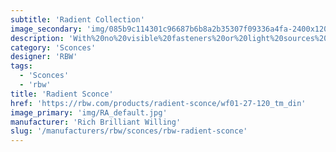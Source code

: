 ```yaml
---
subtitle: 'Radient Collection'
image_secondary: 'img/085b9c114301c96687b6b8a2b35307f09336a4fa-2400x1200.png'
description: 'With%20no%20visible%20fasteners%20or%20light%20sources%20to%20be%20found%2C%20the%20Radient%20wall%20sconces%u2019%20simple%20presentation%20belies%20sophisticated%20construction.%20Light%20emanates%20from%20behind%20solid-wood%20fixtures%20that%20seem%20to%20be%20floating%2C%20giving%20Radient%20a%20warm%2C%20however%20mysterious%2C%20effect.'
category: 'Sconces'
designer: 'RBW'
tags:
  - 'Sconces'
  - 'rbw'
title: 'Radient Sconce'
href: 'https://rbw.com/products/radient-sconce/wf01-27-120_tm_din'
image_primary: 'img/RA_default.jpg'
manufacturer: 'Rich Brilliant Willing'
slug: '/manufacturers/rbw/sconces/rbw-radient-sconce'
---
```

